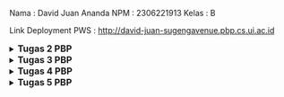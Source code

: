 Nama  : David Juan Ananda
NPM   : 2306221913
Kelas : B

Link Deployment PWS : http://david-juan-sugengavenue.pbp.cs.ui.ac.id


<details>
<summary>
  <span style="font-size:16px;"><b>Tugas 2 PBP</b></span>
</summary>

## Pengimplementasian Checklist

 - Pertama, saya membuat sebuah direktori baru pada laptop saya, menginisiasi git dengan `git init`, dan mengkonfigurasi hal-hal yang diperlukan, seperti username dan email serta autentikasi.
 - Setelah itu, saya menginisiasi repositori di GitHub dan membuat file README.md sebagai commit pertama.
 - Setelah melakukan kedua langkah di atas, saya membuat branch utama baru terlebih dahulu `git branch -M main` dan menghubungkan repositori lokal dengan repositori di GitHub dengan `git remote add origin https://github.com/daavidjuan/Sugeng-Avenue.git`, kemudian saya melakukan push pada branch utama tersebut.
 - Saya memutuskan untuk melakukan cloning pada repositori ini ke komputer lokal, sehingga saya menjalankan perintah `git clone` di direktori berbeda dari yang sedang dikerjakan.
 - Setelah semua langkah di atas dilakukan, saya membuat virtual environment dengan perintah `python -m venv env` dan mengaktifkannya dengan `env\Scripts\activate`.
 - Di dalam direktori utama, saya membuat sebuah file bernama 'requirements.txt' dan mengisi file tersebut dengan sebuah dependencies yaitu
 '''
  django
  gunicorn
  whitenoise
  psycopg2-binary
  requests
  urllib3
 '''
- Instalasi dependencies dilakukan dengan menjalankan perintah `pip install -r requirements.txt`. Setelah itu, saya membuat sebuah project Django baru bernama 'Sugeng_Avenue' dengan perintah `django-admin startproject Sugeng_Avenue .`.
- Kemudian, saya menambahkan string "localhost, "127.0.0.1" pada ALLOWED_HOST di settings.py dan menonaktifkan virtual environment dengan perintah `deactivate`
- Setelah itu, saya menambahkan berkas `.gitignore` yang berisikan konfigurasi yang digunakan dalam repositori Git untuk menentukan berkas-berkas dan direktori-direktori yang harus diabaikan oleh Git. Kemudian saya melakukan `add, commit, dan push`.
  
  ### Membuat Aplikasi Django
  - Pertama, saya mengaktifkan virtual environment dengan perintah `env\Scripts\activate`. Setelah itu saya menjalankan perintah `python manage.py startapp main` untuk membuat aplikasi baru bernama main.
  - Setelah itu, saya mendaftarkan aplikasi main ke dalam project dengan menambahkan string 'main' pada file `settings.py` di dalam direktori project 'Sugeng-Avenue'.
  - Kemudian, saya membuat direktori baru bernama 'templates' di dalam direktori aplikasi main dan di dalamnya saya membuat file bernama `main.html` yang berisi `name, price, dan description`.
  - Setelah selesai membuat templates, saya melanjutkan dengan membuat models. Models dibuat dengan mengisi berkas `models.py` dengan atribut name, price, dan description dengan tipe data sesuai apa yang diperlukan.
  - Kemudian, saya melakukan migrasi model dengan perintah `python manage.py makemigrations` kemudian menerapkan migrasi ke dalam basis data lokal dengan `python manage.py migrate`.
 
  ### Mengintegrasikan Komponen MVT
  - Pengintegrasian dilakukan dengan menambahkan `from django.shortcuts import render` pada file `views.py`. Kemudian dalam file tersebut ditambahkan fungsi `show_main` yang berisikan komponen yang diperlukan dalam models, yaitu `name, price, dan description` dari product.
  - Dalam `views.py`, terdapat perintah `return render(request, "main.html", context)` yang menghubungkan views dengan template HTML, function show_main menerima parameter request yang akan mengatur permintaan HTTP dan mengembalikan tampilan yang sesuai.
  - Kemudian, saya memodifikasi file `main.html` pada `templates` kemudian mengubah isinya dengan {{ name }}, {{ price }}, {{ description }}.
  - Kemudian saya membuat urls.py pada direktori aplikasi main untuk memetakan function pada views.py, dalam urls.py terdapat function path yang menerima parameter ' ' agar halaman aplikasi tersebut muncul pada halaman utama localpath.
  - Kemudian saya mengisi file test.py untuk melakukan unit testing. Setelah itu menjalankan perintah `python manage.py test`
 ### Deployment PWS
 - Karena sudah memiliki akun, saya membuat sebuah project baru bernama Sugeng-Avenue. Kemudian mengganti kode pada settings.py di proyek Django yang sudah kamu buat tadi, tambahkan URL deployment PWS pada ALLOWED_HOSTS.
 - Kode yang diubah menjadi `ALLOWED_HOSTS = ["localhost", "127.0.0.1", "david-juan-sugengavenue.pbp.cs.ui.ac.id"]`. Kemudian saya melakukan `add, commit, dan push`.
 - Setelah itu, saya mengubah nama branch utama menjadi main dengan `git branch -M main`. Kemudian melakukan `push` ke PWS dengan `git push pws main:master`.

## BAGAN
![image](https://github.com/user-attachments/assets/b6df3c23-49a1-4726-b22f-3e8edaacbc4c)

## Fungsi Git dalam pengembangan perangkat lunak
Git memungkinkan para penggunanya untuk dapat bekerja secara kolaboratif atau bekerja sama bersama kelompok, melacak setiap perubahan yang dibuat, dan mengelola perubahan yang terjadi pada kode dari waktu ke waktu. Git memiliki fitur dimana memungkinkan pemilik kode untuk membuat branch untuk mengerjakan fitur atau perbaikan secara terpisah dari branch utama, meminimalisir terjadinya error pada branch utama. 

## Pemilihan Framework Django sebagai permulaan
Sebagai permulaan, penggunaan bahasa python sangat memudahkan para penggunanya karena bahasa python jauh lebih mudah untuk dikenal bagi para pemula. Sebagai mahasiswa yang baru menjalankan 1 tahun perkuliahan di Fasilkom, saya merasa tidak terlalu kesulitan ketika menulis kode dengan bahasa python. Kemudian, Django juga memiliki tutorial dan sumber daya yang banyak untuk mendukung pembelajaran. Django telah digunakan untuk membangun berbagai macam aplikasi web, menunjukkan bahwa Django adalah framework yang dapat diandalkan untuk sebuah project.

## Alasan model Django disebut sebagai ORM
Model Django adalah sebuah representasi objek dari data yang akan disimpan ke dalam database. Sebagai contoh, dalam model saya di atas, terdapat atribut name, price, dan description, Django akan membuat tabel model tersebut dengan kolom name, price, dan description. Selain itu, ORM Django terintegrasi secara erat dengan framework Django lainnya, sehingga memudahkan para pengguna juga untuk memabangun sebuah aplikasi web. ORM pada Django memungkinkan pengembangan aplikasi berbasis data menjadi lebih sederhana, cepat, dan mudah dipahami oleh para penggunanya.
</details>

<details>
<summary>
  <span style="font-size:16px;"><b>Tugas 3 PBP</b></span>
</summary>

## Data Delivery dalam pengimplementasian sebuah platform
Dalam sebuah platform, data delivery memungkinkan untuk memberikan kita beberapa kemudahan. Dengan adanya sistem data delivery yang efisien, kita bisa memastikan bahwa pengguna menerima data yang relevan dengan kebutuhan mereka, tanpa hambatan, kapan pun dan di mana pun mereka berada. Hal ini pada gilirannya meningkatkan performa platform secara keseluruhan. Beberapa aspek utama yang dipengaruhi oleh efektivitas data delivery meliputi skalabilitas, di mana platform mampu menangani volume data yang terus meningkat seiring dengan pertumbuhan jumlah pengguna dan interaksi keamanan data, yang menjamin bahwa data sensitif terlindungi dari akses yang tidak sah atau manipulasi selama proses pengiriman; serta user experience, yang secara langsung berkaitan dengan kecepatan dan efisiensi data yang diterima pengguna, sehingga menciptakan interaksi yang lebih responsif dan memuaskan.

## XML or JSON? Mengapa JSON lebih populer dibandingkan XML?
Menurut saya, JSON lebih baik daripada XML karena lebih familiar bagi orang-orang. Namun, tetap antara JSON dan XML memiliki kelebihannya masing-masing. JSON memiliki sintaks yang lebih sederhana dan ringkas, sehingga membuatnya lebih mudah dibaca oleh manusia maupun mesin. JSON memiliki ukuran data yang relatif lebih ringan dan hal ini membuat transmisi data semakin cepat. 

## Fungsi dari Method `is_valid()` dan mengapa kita membutuhkan method tersebut?
Method `is_valid()` adalah untuk memvalidasi fields yang terdapat pada forms atau dengan kata lain memastikan jawaban yang dimasukkan ke dalam form sudah benar. Dengan method ini, kita dapat memeriksa fields apakah sudah terisi dengan benar atau belum sehingga data yang masuk difilter dan masuk ke dalam database. 

## Mengapa kita membutuhkan csrf_token saat membuat form di Django? Apa yang dapat terjadi jika kita tidak menambahkan csrf_token pada form Django? Bagaimana hal tersebut dapat dimanfaatkan oleh penyerang?
`csrf_token` digunakan untuk melindungi dari penyerangan di mana penyerang menjalankan aksi yang tidak diinginkan tanpa sepengetahuan pengguna. `csrf_token` akan memverifikasi setiap tindakan yang dilakukan benar-benar dilakukan oleh pengguna yang seharusnya dan bukan dari sumber eksternal. Jika tidak menambahkan `csrf_token` pada form Django, kemungkinan yang akan terjadi adalah penyerang mendapatkan celah untuk melakukan hal yang tidak diinginkan seperti di atas. Request dari penyerang akan tetap dijalankan karena tidak ada token yang dapat digunakan untuk memverifikasi request dari pengguna.

## Pengimplementasian Checklist
  - Pertama, saya membuat `base.html` sebagai template untuk template html lainnya, kemudian mengedit `TEMPLATES` yang terdapat di `settings.py` agar `base.html` dapat terdeteksi sebagai file template.
  - Setelah itu, saya mengubah kode pada berkas pada `main.html` sehingga menggunakan `base.html` sebagai template utamanya. 
  - Kemudian, saya membuat sebuah file bernama `forms.py` untuk membuat suatu struktur form. Tidak lupa, saya mengimport form tersebut pada file `views.py`.
  - Membuat function `create_product_entry` pada `views.py` untuk menghasilkan form yang dapat menambahkan data Product Entry secara otomatis ketika data di-submit dari form.
  - Kemudian, mengubah fungsi `show_main` pada `views.py` supaya dapat diakses pada `main.html`.
  - Membuat file html baru dengan nama `create_product_entry.html` pada `main/templates` dan mengisinya dengan:
    ```
    {% extends 'base.html' %} 
    {% block content %}
    <h1>Add New Mood Entry</h1>

    <form method="POST">
      {% csrf_token %}
      <table>
        {{ form.as_table }}
        <tr>
          <td></td>
          <td>
            <input type="submit" value="Add Mood Entry" />
          </td>
        </tr>
      </table>
    </form>

    {% endblock %}
    ```
  - Membuat function `show_json` dan `show_xml` pada `views.py` dan menambahkan pada file `urls.py`.
    - `show_json`
      ```
      def show_json(request):
      data = ProductEntry.objects.all()
      return HttpResponse(serializers.serialize("json", data), content_type="application/json")
      ```
    - `show_xml`
      ```
      def show_xml(request):
      data = ProductEntry.objects.all()
      return HttpResponse(serializers.serialize("xml", data), content_type="application/xml")
      ```
  - Mengimport kedua function tersebut pada `urls.py` dan membuat url untuk kedua fungsi tersebut agar dapat diakses sesuai url-nya masing-masing.
  - Membuat function `show_json_by_id` dan `show_xml_by_id` pada `views.py` dan menambahkan pada file `urls.py`.
    - `show_json_by_id`
      ```
      def show_json_by_id(request, id):
      data = ProductEntry.objects.filter(pk=id)
      return HttpResponse(serializers.serialize("json", data), content_type="application/json")
      ```
    - `show_xml_by_id`
      ```
      def show_xml_by_id(request, id):
      data = ProductEntry.objects.filter(pk=id)
      return HttpResponse(serializers.serialize("xml", data), content_type="application/xml")
      ```
  - Mengimport kedua function tersebut pada `urls.py` dan membuat url untuk kedua fungsi tersebut agar dapat diakses sesuai url-nya masing-masing.

- XML
![image](https://github.com/user-attachments/assets/7cdc8593-d3ed-4a67-ab00-3c27f0b0be43)
- JSON
![image](https://github.com/user-attachments/assets/7f50acd5-29b9-4ffa-a543-5a9334779167)
- XML by id
![image](https://github.com/user-attachments/assets/7a20c6cc-cdcf-4408-afd2-8558bfff235c)
- JSON by id
![image](https://github.com/user-attachments/assets/103d785a-b5ba-4fd5-a4ff-e88df9c9b42a)
</details>

<details>
<summary>
  <span style="font-size:16px;"><b>Tugas 4 PBP</b></span>
</summary>

## Perbedaan antara `HttpResponseRedirect()` dan `redirect()`
`HttpResponseRedirect()` adalah suatu kelas yang bawaan Django, digunakan untuk membuat redirect response. Kelas ini menerima URL secara eksplisit sebagai argumen. `redirect()` dirancang untuk menyederhanakan redirect yang dilakukan. `redirect()` dapat menerima view atau model.

## Cara kerja penghubungan model `Product` dengan `User`
- Menambahkan `ForeignKey` ke dalam model untuk menghubungkan model Product dengan User. Dengan menambahkan `ForeignKey`, setiap produk terkait dengan satu pengguna, dan satu pengguna dapat memiliki banyak produk. Selain itu, saya menggunakan `on_delete=models.CASCADE`, yang artinya jika pengguna dihapus, semua produk yang terkait dengan pengguna tersebut juga akan dihapus.

- Untuk menetapkan pengguna yang membuat entri produk baru, field `user` di model Product akan diisi dengan pengguna yang sedang login. Hal ini dilakukan dengan memodifikasi fungsi `create_product_entry`, di mana pengguna yang sedang login dapat membuat entri produk baru melalui form. Penggunaan `commit=False` memungkinkan kita menambahkan informasi pengguna terlebih dahulu sebelum menyimpan objek ke dalam database, sehingga objek dapat dimodidifikasi sebelum proses penyimpanan.

- Pada fungsi `show_main`,  menambahkan kode `product_entries = Product.objects.filter(user=request.user)`, yang berfungsi untuk menampilkan semua entri produk yang terkait dengan pengguna yang sedang login.

## Perbedaan antara authentication dan authorization, apakah yang dilakukan saat pengguna login? Jelaskan bagaimana Django mengimplementasikan kedua konsep tersebut.
- Autentikasi adalah proses untuk memverifikasi identitas user yang berusaha untuk login. Proses ini benar-benar menentukan user yang sah untuk dapat mengakses program tersebut. Hal yang dilakukan saat pengguna login adalah memeriksa apakah username dan password sesuai dengan yang ada di database, kemudian jika sudah terauntentikasi user tersebut akan diberikan akses untuk melanjutkan ke sistem, kemudian informasi login akan disimpan dalam session.
Django memiliki fungsi seperti authenticate() dan login() untuk memverifikasi kredensial dan memulai session pengguna.
- Otorisasi adalah proses untuk menentukan apakah seoarang user yang sudah terauntentikasi memiliki izin atau hak untuk mengakses program. Setelah pengguna login (terautentikasi), Django akan memeriksa apakah pengguna tersebut memiliki izin yang diperlukan untuk mengakses halaman atau fungsi tertentu. Misalnya, hanya pengguna dengan peran admin yang dapat mengakses panel admin. 

## Bagaimana Django mengingat pengguna yang telah login? Jelaskan kegunaan lain dari cookies dan apakah semua cookies aman digunakan?
Django mengingat pengguna yang telah login menggunakan Session ID, yang disimpan dalam bentuk cookie di browser pengguna. Setiap kali pengguna mengirimkan request baru ke server, cookie yang berisi Session ID akan dikirim bersama request HTTP tersebut. Django kemudian memeriksa cookie tersebut untuk mendapatkan Session ID dan mencocokkannya dengan data session yang tersimpan di server. Jika Session ID valid dan sesuai dengan data di server, Django akan mengenali bahwa pengguna tersebut masih dalam keadaan terautentikasi dan login. Untuk menjaga keamanan, cookie sebaiknya diberi flag HttpOnly dan secure. Hal ini mencegah cookie diakses oleh skrip berbahaya dan memastikan cookie hanya dikirim melalui koneksi yang aman. Dengan mengikuti praktik terbaik, penggunaan cookie secara default bisa menjadi lebih aman bagi developer.


## Pengimplementasian Checklist
- Sebelum membuat fungsi login dan logout, diperlukan adanya fungsi untuk registrasi. Dimulai dengan import `UserCreationForm` dan `messages` pada `views.py` dan menambahkan fungsi `register` yang berisi : 
  ```
  def register(request):
    form = UserCreationForm()

    if request.method == "POST":
        form = UserCreationForm(request.POST)
        if form.is_valid():
            form.save()
            messages.success(request, 'Your account has been successfully created!')
            return redirect('main:login')
    context = {'form':form}
    return render(request, 'register.html', context)
  ```
  Tidak lupa dengan membuat sebuah file html baru bernama `register.html` pada `main/templates`. Fungsi login dilakukan dengan import `authenticate`, `login`, dan `AuthenticationForm` pada `views.py`. Setelah itu menambahkan fungsi `login_user` berisi :
  ```
  def login_user(request):
    if request.method == 'POST':
        form = AuthenticationForm(data=request.POST)

        if form.is_valid():
              user = form.get_user()
              login(request, user)
              return redirect('main:show_main')

    else:
        form = AuthenticationForm(request)
    context = {'form': form}
    return render(request, 'login.html', context)
  ```
  Kemudian membuat `login.html` pada `main/templates`. Fungsi logout dilakukan dengan import `logout` pada `views.py`. Setelah itu menambahkan `logout_user` pada `views.py`. Kemudian menambahkan button logout pada file `main.html`.

- Untuk menghubungkan model `Product` dengan `User`, import `User` pada `models.py`. Kemudian menambahkan `user = models.ForeignKey(User, on_delete=models.CASCADE)` pada model `ProductEntry`. Setelah itu pada fungsi `create_product_entry`, menambahkan `product_entry` untuk menerima parameter `commit=False` dan mengganti `product_entry.user` menjadi `request.user`. Begitu juga pada `show_main`. Terakhir, pada `settings.py`, menambahkan import os dan mengubah variabel DEBUG pada `settings.py` dengan :
  ```
  PRODUCTION = os.getenv("PRODUCTION", False)
  DEBUG = not PRODUCTION  
  ```

- Untuk menampilkan detail informasi pengguna yang sedang logged in seperti username dan menerapkan cookies seperti last login pada halaman utama aplikasi, pertama-tama menambahkan import `HttpResponseRedirect`, `reverse`, dan `datetime` pada `views.py`. Kemudian memodifikasi kode pada `login_user` menjadi :
  ```
  if form.is_valid():
    user = form.get_user()
    login(request, user)
    response = HttpResponseRedirect(reverse("main:show_main"))
    response.set_cookie('last_login', str(datetime.datetime.now()))
    return response
  ```
  Setelah itu, menambahkan `'last_login': request.COOKIES['last_login']` pada fungsi `show_main` pada variabel `context`. Setelah itu mengganti `logout_user` menjadi :
  ```
  def logout_user(request):
    logout(request)
    response = HttpResponseRedirect(reverse('main:login'))
    response.delete_cookie('last_login')
    return response
  ```
  Kemudian, menambahkan text sesi terakhir login pada `main.html`.


</details>

<details>
<summary>
  <span style="font-size:16px;"><b>Tugas 5 PBP</b></span>
</summary>

## Jika terdapat beberapa CSS selector untuk suatu elemen HTML, jelaskan urutan prioritas pengambilan CSS selector tersebut!
Terdapat istilah CSS specificity yang digunakan untuk menentukan prioritas penerapan aturan styling. CSS specificity dapat dihitung melalui selector dan menggunakan sistem bilangan desimal. Berikut adalah urutan prioritas CSS selector dari yang tertinggi hingga terendah:

- Aturan !important: Aturan ini mengesampingkan semua gaya lainnya, termasuk inline styles.
- Inline Styles: Gaya yang diterapkan langsung pada elemen HTML melalui atribut style memiliki prioritas lebih tinggi dibandingkan semua selector CSS lainnya.
- ID Selector (#): Selector ini diterapkan pada elemen yang memiliki atribut id.
- Pseudo-Class Selector (:): Selector ini digunakan pada elemen dalam kondisi tertentu, seperti `:hover`, `:focus`, atau `:nth-child()`.
- Attribute Selector ([]): Selector ini digunakan untuk elemen berdasarkan atributnya, seperti `[type="text"]` atau `[href]`.
- Class Selector (.): Selector ini diaplikasikan pada elemen yang memiliki atribut class dan memiliki prioritas lebih tinggi daripada selector elemen.
- Element Type Selector: Selector ini mengacu pada elemen HTML seperti `<div>`, `<p>`, atau `<h1>`.
- Universal Selector (*): Selector ini memiliki prioritas terendah dan berlaku untuk semua elemen.

## Mengapa responsive design menjadi konsep yang penting dalam pengembangan aplikasi web? Berikan contoh aplikasi yang sudah dan belum menerapkan responsive design!
Pengalaman User yang Lebih Baik: design responsif memastikan website tampil dan berfungsi dengan optimal di berbagai perangkat, mulai dari desktop hingga smartphone, sehingga memberikan pengalaman yang konsisten dan nyaman bagi user.

Peningkatan Traffic Seluler: Dengan semakin banyaknya user yang mengakses web melalui perangkat seluler, memiliki situs yang ramah seluler menjadi sangat penting. design responsif membantu menarik dan mempertahankan pengunjung dari kalangan ini.

SEO yang Lebih Optimal: Mesin pencari seperti Google memberikan prioritas lebih tinggi kepada situs yang dioptimalkan untuk seluler. Dengan design responsif, visibilitas dan peringkat situs di mesin pencari dapat meningkat secara signifikan.

Efisiensi Biaya: Daripada membuat situs terpisah untuk perangkat yang berbeda, design responsif memungkinkan Anda mengelola satu situs yang dapat menyesuaikan dengan berbagai ukuran layar, sehingga menghemat waktu dan biaya pengembangan.

Kesiapan Masa Depan: Seiring dengan munculnya perangkat baru dengan ukuran dan resolusi layar yang bervariasi, design responsif memastikan situs Anda tetap dapat diakses dan berfungsi dengan baik di perangkat-perangkat tersebut.

Contoh aplikasi yang sudah menggunakan design responsif:
- Google
- YouTube
Contoh aplikasi yang belum menggunakan design responsif:
- SiakNG

## Jelaskan perbedaan antara margin, border, dan padding, serta cara untuk mengimplementasikan ketiga hal tersebut!
Margin adalah jarak antara elemen dan elemen lain di luar kotak elemen tersebut. Margin menciptakan ruang di luar batas elemen. Margin dapat diatur dengan properti margin, yang bisa diterapkan ke semua sisi atau sisi tertentu (atas, kanan, bawah, kiri). 
  '''
  div {
  margin-top: 10px;
  margin-right: 15px;
  margin-bottom: 20px;
  margin-left: 25px;
  }
  '''

Border adalah garis yang mengelilingi elemen. Border berada di antara margin dan padding, membungkus elemen serta padding-nya. Border dapat diatur menggunakan properti border yang mencakup lebar, gaya, dan warna, atau properti spesifik seperti border-width, border-style, dan border-color.
  '''
  div {
  border-top: 3px dashed red;
  border-right: 4px dotted blue;
  border-bottom: 5px double green;
  border-left: 6px solid orange;
  }
  '''

Padding adalah jarak antara konten elemen dan batas dalam (border) elemen tersebut. Padding menciptakan ruang di dalam elemen, di sekitar konten elemen. Padding bisa diatur dengan properti padding, baik untuk semua sisi atau secara spesifik untuk tiap sisi.
  '''
  div {
  padding-top: 5px;
  padding-right: 10px;
  padding-bottom: 15px;
  padding-left: 20px;
  }
  '''

## Jelaskan konsep flex box dan grid layout beserta kegunaannya!
CSS Flexbox adalah sistem tata letak satu dimensi yang digunakan untuk mendistribusikan dan menyelaraskan ruang antara item dalam suatu container. Flexbox sangat berguna untuk menciptakan tata letak responsif yang menyesuaikan dengan berbagai ukuran layar dan perangkat, tanpa perlu banyak menggunakan properti seperti `float` dan `position` dalam kode CSS. Flexbox memudahkan pengaturan tata letak horizontal atau vertikal elemen-elemen di dalam container.

Di sisi lain, CSS Grid Layout adalah sistem tata letak dua dimensi yang memungkinkan pengaturan elemen dalam bentuk baris dan kolom. Grid Layout ideal untuk membuat tata letak yang lebih kompleks dan terstruktur, memudahkan pengelolaan elemen-elemen di halaman web secara fleksibel dan terorganisir, baik secara horizontal maupun vertikal.

## Implementasi Checklist
- Pertama, saya mengintegrasikan Tailwind CSS ke aplikasi dengan memodifikasi file base.html, menambahkan tag `<meta name="viewport">` dan menyertakan `<script src="https://cdn.tailwindcss.com">`. Setelah itu, saya mengimplementasikan fitur Edit Product dengan memodifikasi `views.py`, membuat fungsi baru bernama `edit_product` yang menerima parameter `request` dan `id`. Saya juga menambahkan import `reverse` dan `HttpResponseRedirect`.
- Selanjutnya, saya membuat file HTML baru bernama `edit_product.html`, yang memungkinkan pengeditan input dari form yang sudah ada, dengan tampilan yang sama seperti di `create_product_entry.html`. Saya kemudian memperbarui `urls.py` untuk menambahkan path baru untuk fitur edit.
- Setelah itu, saya mengimplementasikan fitur delete product dengan menambahkan fungsi baru di `views.py`, mengikuti tutorial, dan menambahkan path URL baru untuk fitur tersebut.
- Kemudian, saya membuat navigation bar dengan menambahkan file `navbar.html` yang berisi desain dengan background putih eperti "Home" dan "About", juga menampilkan pesan selamat datang dengan {{nama}}, serta tombol logout. Untuk saat ini, navbar masih bersifat dummy kecuali tombol logout. Saya juga menambahkan logo_sugengavenue.png di bagian navbar.
- Setelah membuat navbar, fitur edit, dan delete product, saya mengonfigurasi static files dalam aplikasi dengan memodifikasi `settings.py`, menambahkan `'whitenoise.middleware.WhiteNoiseMiddleware'` ke bagian `MIDDLEWARE`, serta mengatur `STATIC_ROOT`, `STATICFILES_DIRS`, dan `STATIC_URL`.
- Saya juga menambahkan file `global.css` di folder `static/css`, berisi desain custom saya. Kemudian, saya memodifikasi `base.html` agar `global.css` bisa digunakan di seluruh template Django.
- Selanjutnya, saya menata ulang `login.html`, `register.html`, dan `create_product_entry.html` menggunakan styling dari Tailwind. Untuk `login.html`, saya menambahkan gambar statis bernama logo_sugengavenue.png, yang ditampilkan di sebelah form login. Selain itu, saya juga menambahkan logo_sugengavenue.png di `main.html`.
- Saya juga membuat file `card_mood.html`, yang berfungsi untuk menampilkan card baru setiap kali ada entri produk baru, lengkap dengan tombol untuk edit dan delete product. Selain itu, saya menambahkan sandal-jepit.png di setiap produk yang ditambahkan.
- Setelah menyelesaikan semua file HTML di folder template, saya memodifikasi `main.html` agar seluruh file HTML lain terintegrasi dengan baik.

</details>